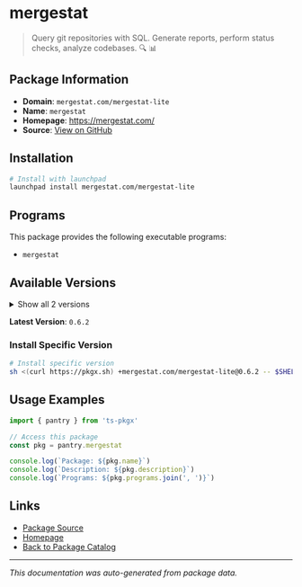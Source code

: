 # mergestat

> Query git repositories with SQL. Generate reports, perform status checks, analyze codebases. 🔍 📊

## Package Information

- **Domain**: `mergestat.com/mergestat-lite`
- **Name**: `mergestat`
- **Homepage**: https://mergestat.com/
- **Source**: [View on GitHub](https://github.com/pkgxdev/pantry/tree/main/projects/mergestat.com/mergestat-lite/package.yml)

## Installation

```bash
# Install with launchpad
launchpad install mergestat.com/mergestat-lite
```

## Programs

This package provides the following executable programs:

- `mergestat`

## Available Versions

<details>
<summary>Show all 2 versions</summary>

- `0.6.2`, `0.6.1`

</details>

**Latest Version**: `0.6.2`

### Install Specific Version

```bash
# Install specific version
sh <(curl https://pkgx.sh) +mergestat.com/mergestat-lite@0.6.2 -- $SHELL -i
```

## Usage Examples

```typescript
import { pantry } from 'ts-pkgx'

// Access this package
const pkg = pantry.mergestat

console.log(`Package: ${pkg.name}`)
console.log(`Description: ${pkg.description}`)
console.log(`Programs: ${pkg.programs.join(', ')}`)
```

## Links

- [Package Source](https://github.com/pkgxdev/pantry/tree/main/projects/mergestat.com/mergestat-lite/package.yml)
- [Homepage](https://mergestat.com/)
- [Back to Package Catalog](../../../package-catalog.md)

---

*This documentation was auto-generated from package data.*
